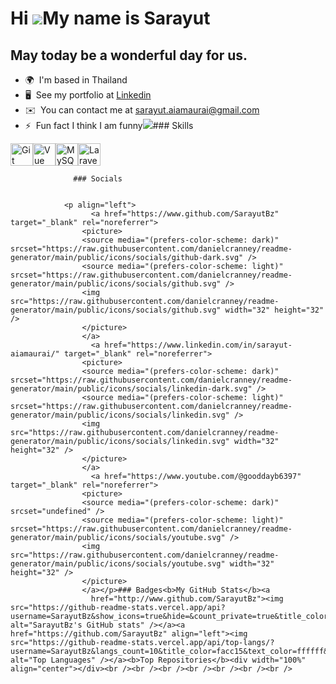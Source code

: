 Hi ![](https://user-images.githubusercontent.com/18350557/176309783-0785949b-9127-417c-8b55-ab5a4333674e.gif)My name is Sarayut
===============================================================================================================================

May today be a wonderful day for us.
------------------------------------

*   🌍  I'm based in Thailand
*   🖥️  See my portfolio at [Linkedin](http://www.linkedin.com/in/sarayut-aiamaurai/)
*   ✉️  You can contact me at [sarayut.aiamaurai@gmail.com](mailto:sarayut.aiamaurai@gmail.com)
*   ⚡  Fun fact I think I am funny<a href="https://www.github.com/SarayutBz" target="_blank" rel="noreferrer"><img
                  src="https://img.shields.io/github/followers/SarayutBz?logo=github&style=for-the-badge&color=ef4444&labelColor=1c1917" /></a>### Skills 
<p align="left">
<a href="https://git-scm.com/" target="_blank" rel="noreferrer"><img src="https://raw.githubusercontent.com/danielcranney/readme-generator/main/public/icons/skills/git-colored.svg" width="36" height="36" alt="Git" /></a><a href="https://vuejs.org/" target="_blank" rel="noreferrer"><img src="https://raw.githubusercontent.com/danielcranney/readme-generator/main/public/icons/skills/vuejs-colored.svg" width="36" height="36" alt="Vue" /></a><a href="https://www.mysql.com/" target="_blank" rel="noreferrer"><img src="https://raw.githubusercontent.com/danielcranney/readme-generator/main/public/icons/skills/mysql-colored.svg" width="36" height="36" alt="MySQL" /></a><a href="https://laravel.com/" target="_blank" rel="noreferrer"><img src="https://raw.githubusercontent.com/danielcranney/readme-generator/main/public/icons/skills/laravel-colored.svg" width="36" height="36" alt="Laravel" /></a>
                    </p>
                    
                  ### Socials
                  
                  
                <p align="left">
                      <a href="https://www.github.com/SarayutBz" target="_blank" rel="noreferrer">
                    <picture>
                    <source media="(prefers-color-scheme: dark)" srcset="https://raw.githubusercontent.com/danielcranney/readme-generator/main/public/icons/socials/github-dark.svg" />
                    <source media="(prefers-color-scheme: light)" srcset="https://raw.githubusercontent.com/danielcranney/readme-generator/main/public/icons/socials/github.svg" />
                    <img src="https://raw.githubusercontent.com/danielcranney/readme-generator/main/public/icons/socials/github.svg" width="32" height="32" />
                    </picture>
                    </a>
                      <a href="https://www.linkedin.com/in/sarayut-aiamaurai/" target="_blank" rel="noreferrer">
                    <picture>
                    <source media="(prefers-color-scheme: dark)" srcset="https://raw.githubusercontent.com/danielcranney/readme-generator/main/public/icons/socials/linkedin-dark.svg" />
                    <source media="(prefers-color-scheme: light)" srcset="https://raw.githubusercontent.com/danielcranney/readme-generator/main/public/icons/socials/linkedin.svg" />
                    <img src="https://raw.githubusercontent.com/danielcranney/readme-generator/main/public/icons/socials/linkedin.svg" width="32" height="32" />
                    </picture>
                    </a>
                      <a href="https://www.youtube.com/@gooddayb6397" target="_blank" rel="noreferrer">
                    <picture>
                    <source media="(prefers-color-scheme: dark)" srcset="undefined" />
                    <source media="(prefers-color-scheme: light)" srcset="https://raw.githubusercontent.com/danielcranney/readme-generator/main/public/icons/socials/youtube.svg" />
                    <img src="https://raw.githubusercontent.com/danielcranney/readme-generator/main/public/icons/socials/youtube.svg" width="32" height="32" />
                    </picture>
                    </a></p>### Badges<b>My GitHub Stats</b><a
                      href="http://www.github.com/SarayutBz"><img src="https://github-readme-stats.vercel.app/api?username=SarayutBz&show_icons=true&hide=&count_private=true&title_color=facc15&text_color=ffffff&icon_color=ef4444&bg_color=1c1917&hide_border=true&show_icons=true" alt="SarayutBz's GitHub stats" /></a><a href="https://github.com/SarayutBz" align="left"><img src="https://github-readme-stats.vercel.app/api/top-langs/?username=SarayutBz&langs_count=10&title_color=facc15&text_color=ffffff&icon_color=ef4444&bg_color=1c1917&hide_border=true&locale=en&custom_title=Top%20%Languages" alt="Top Languages" /></a><b>Top Repositories</b><div width="100%" align="center"></div><br /><br /><br /><br /><br /><br /><br />
